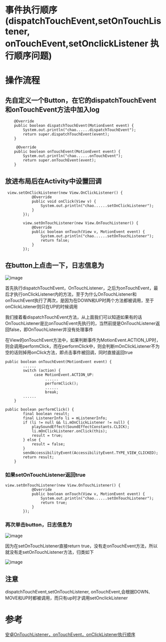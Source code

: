 # 事件执行顺序(dispatchTouchEvent,setOnTouchListener, onTouchEvent,setOnclickListener 执行顺序问题)

# 操作流程
## 先自定义一个Button，在它的dispatchTouchEvent和onTouchEvent方法中加入log
```
    @Override
    public boolean dispatchTouchEvent(MotionEvent event) {
        System.out.println("chao......dispatchTouchEvent");
        return super.dispatchTouchEvent(event);
    }

     @Override
    public boolean onTouchEvent(MotionEvent event) {
        System.out.println("chao......onTouchEvent");
        return super.onTouchEvent(event);
    }
```
## 放进布局后在Activity中设置回调
```
 view.setOnClickListener(new View.OnClickListener() {
            @Override
            public void onClick(View v) {
                System.out.println("chao......setOnClickListener");
            }
        });

        view.setOnTouchListener(new View.OnTouchListener() {
            @Override
            public boolean onTouch(View v, MotionEvent event) {
                System.out.println("chao......setOnTouchListener");
                return false;
            }
        });
```
## 在button上点击一下，日志信息为
![image](https://img-blog.csdnimg.cn/20190510221043390.png "")

首先执行dispatchTouchEvent，OnTouchListener，之后为onTouchEvent，最后才执行onClickListener内的方法，至于为什么OnTouchListener和onTouchEvent执行了两次，是因为在DOWN和UP时两个方法都被调用，至于onClickListener则只在UP的时候调用

我们接着看dispatchTouchEvent方法，从上面我们可以知道如果有的话OnTouchListener是比onTouchEvent先执行的，当然前提是OnTouchListener返回false，即OnTouchListener并没有处理事件

在View的onTouchEvent方法中，如果判断事件为MotionEvent.ACTION_UP时，则会调用performClick，而在performClick中，则会判断mOnClickListener不为空的话则掉用onClick方法，即点击事件被回调，同时直接返回true
```
public boolean onTouchEvent(MotionEvent event) {
        ......
        switch (action) {
             case MotionEvent.ACTION_UP:
                  ......
                  performClick();
                  ......
                  break;
        ......
    }

public boolean performClick() {
        final boolean result;
        final ListenerInfo li = mListenerInfo;
        if (li != null && li.mOnClickListener != null) {
            playSoundEffect(SoundEffectConstants.CLICK);
            li.mOnClickListener.onClick(this);
            result = true;
        } else {
            result = false;
        }
        sendAccessibilityEvent(AccessibilityEvent.TYPE_VIEW_CLICKED);
        return result;
    }
```

### 如果setOnTouchListener返回true
```
view.setOnTouchListener(new View.OnTouchListener() {
            @Override
            public boolean onTouch(View v, MotionEvent event) {
                System.out.println("chao......setOnTouchListener");
                return true;
            }
        });
```
### 再次单击button，日志信息为
![image](https://img-blog.csdnimg.cn/20190510222205915.png "")

因为在setOnTouchListener直接return true，没有走onTouchEvent方法，所以就没有走setOnTouchListener方法，归类如下

![image](https://img-blog.csdnimg.cn/20190510222628327.png "")

## 注意
dispatchTouchEvent,setOnTouchListener, onTouchEvent,会根据DOWN、MOVE和UP时都被调用，而只有up时才调用setOnclickListener

# 参考

[安卓OnTouchListener，onTouchEvent，onClickListener执行顺序](https://blog.csdn.net/xw13782513621/article/details/76648557)